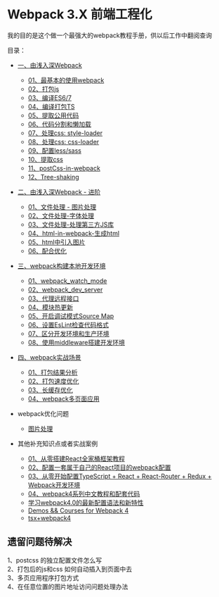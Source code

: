 # Webpack 3.X 前端工程化             

我的目的是这个做一个最强大的webpack教程手册，供以后工作中翻阅查询                

目录：             
- [一、由浅入深Webpack](./01、由浅入深Webpack/README.md#class1)
    - [01、最基本的使用webpack](./01、由浅入深Webpack/README.md#class1-item01)
    - [02、打包js](./01、由浅入深Webpack/README.md#class1-item02)
    - [03、编译ES6/7](./01、由浅入深Webpack/README.md#class1-item03)
    - [04、编译打包TS](./01、由浅入深Webpack/README.md#class1-item04)
    - [05、提取公用代码](./01、由浅入深Webpack/README.md#class1-item05)
    - [06、代码分割和懒加载](./01、由浅入深Webpack/README.md#class1-item06)                 
    - [07、处理css: style-loader](./01、由浅入深Webpack/README.md#class1-item07)
    - [08、处理css: css-loader](./01、由浅入深Webpack/README.md#class1-item08)
    - [09、配置less/sass](./01、由浅入深Webpack/README.md#class1-item09)
    - [10、提取css](./01、由浅入深Webpack/README.md#class1-item10)
    - [11、postCss-in-webpack](./01、由浅入深Webpack/README.md#class1-item11)
    - [12、Tree-shaking](./01、由浅入深Webpack/README.md#class1-item12)
    
- [二、由浅入深Webpack - 进阶](./02、由浅入深Webpack-进阶/README.md#class2)
    - [01、文件处理 - 图片处理](./02、由浅入深Webpack-进阶/README.md#class2-item01)
    - [02、文件处理-字体处理](./02、由浅入深Webpack-进阶/README.md#class2-item02)
    - [03、文件处理-处理第三方JS库](./02、由浅入深Webpack-进阶/README.md#class2-item03)
    - [04、html-in-webpack-生成html](./02、由浅入深Webpack-进阶/README.md#class2-item04)
    - [05、html中引入图片](./02、由浅入深Webpack-进阶/README.md#class2-item05)
    - [06、配合优化](./02、由浅入深Webpack-进阶/README.md#class2-item06)

- [三、webpack构建本地开发环境](./03、webpack构建本地开发环境/README.md#class3)
    - [01、webpack_watch_mode](./03、webpack构建本地开发环境/README.md#class3-item01)
    - [02、webpack_dev_server](./03、webpack构建本地开发环境/README.md#class3-item02)
    - [03、代理远程接口](./03、webpack构建本地开发环境/README.md#class3-item03)
    - [04、模块热更新](./03、webpack构建本地开发环境/README.md#class3-item04)
    - [05、开启调试模式Source Map](./03、webpack构建本地开发环境/README.md#class3-item05)
    - [06、设置EsLint检查代码格式](./03、webpack构建本地开发环境/README.md#class3-item06)
    - [07、区分开发环境和生产环境](./03、webpack构建本地开发环境/README.md#class3-item07)
    - [08、使用middleware搭建开发环境](./03、webpack构建本地开发环境/README.md#class3-item08)
    
- [四、webpack实战场景](./04、webpack实战场景/README.md#class4)
    - [01、打包结果分析](./04、webpack实战场景/README.md#class4-item01)
    - [02、打包速度优化](./04、webpack实战场景/README.md#class4-item02)
    - [03、长缓存优化](./04、webpack实战场景/README.md#class4-item03)
    - [04、webpack多页面应用](./04、webpack实战场景/README.md#class4-item04)


- webpack优化问题
    - [图片处理](./05、webpack优化问题/01、图片处理.md)


- 其他补充知识点或者实战案例
    - [01、从零搭建React全家桶框架教程](https://github.com/brickspert/blog/issues/1)
    - [02、配置一套属于自己的React项目的webpack配置](https://github.com/heyushuo/Webpack-React)
    - [03、从零开始配置TypeScript + React + React-Router + Redux + Webpack开发环境](https://www.cnblogs.com/baqiphp/p/7647912.html)
    - [04、webpack4系列中文教程和配套代码](https://github.com/dongyuanxin/webpack-demos)
    - [学习webpack4.0的最新配置语法和新特性](https://github.com/wlx200510/webpack4.x-learn)
    - [Demos && Courses for Webpack 4](https://github.com/dongyuanxin/webpack-demos)
    - [tsx+webpack4](https://github.com/cli-template-build/tsx-app)
    
    


## 遗留问题待解决              

1、postcss 的独立配置文件怎么写                            
2、打包后的js和css 如何自动插入到页面中去                    
3、多页应用程序打包方式                
4、在任意位置的图片地址访问问题处理办法                    



